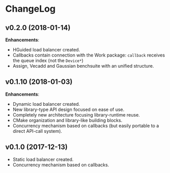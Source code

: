 # ChangeLog

## v0.2.0 (2018-01-14)

**Enhancements**:

- HGuided load balancer created.
- Callbacks contain connection with the Work package: `callback` receives the queue index (not the `Device*`)
- Assign, Vecadd and Gaussian benchsuite with an unified structure.

## v0.1.10 (2018-01-03)

**Enhancements**:

- Dynamic load balancer created.
- New library-type API design focused on ease of use.
- Completely new architecture focusing library-runtime reuse.
- CMake organization and library-like building blocks.
- Concurrency mechanism based on callbacks (but easily portable to a direct API-call system).

## v0.1.0 (2017-12-13)

- Static load balancer created.
- Concurrency mechanism based on callbacks.
